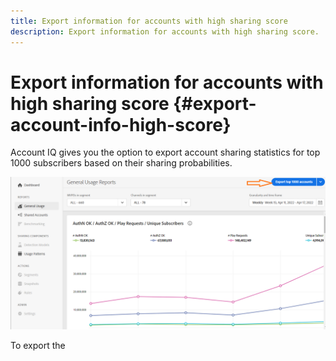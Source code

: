 ```yaml
---
title: Export information for accounts with high sharing score
description: Export information for accounts with high sharing score.
---
```


# Export information for accounts with high sharing score {#export-account-info-high-score}

Account IQ gives you the option to export account sharing statistics for top 1000 subscribers based on their sharing probabilities.

![](assets/Export.png)

To export the 
